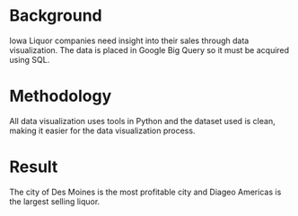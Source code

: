 # Background

Iowa Liquor companies need insight into their sales through data visualization. The data is placed in Google Big Query so it must be acquired using SQL.

# Methodology

All data visualization uses tools in Python and the dataset used is clean, making it easier for the data visualization process.

# Result

The city of Des Moines is the most profitable city and Diageo Americas is the largest selling liquor.
